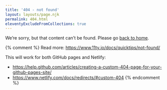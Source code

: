```yaml
---
title: '404 - not found'
layout: layouts/page.njk
permalink: 404.html
eleventyExcludeFromCollections: true
---
```


We’re sorry, but that content can’t be found. Please go [back to home](/).

{% comment %}
Read more: https://www.11ty.io/docs/quicktips/not-found/

This will work for both GitHub pages and Netlify:

- https://help.github.com/articles/creating-a-custom-404-page-for-your-github-pages-site/
- https://www.netlify.com/docs/redirects/#custom-404
  {% endcomment %}